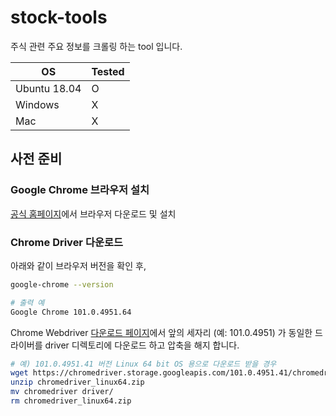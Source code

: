 # stock-tools

주식 관련 주요 정보를 크롤링 하는 tool 입니다.

| OS | Tested |
| - | - |
| Ubuntu 18.04 | O |
| Windows | X |
| Mac | X |

## 사전 준비

### Google Chrome 브라우저 설치

[공식 홈페이지](https://www.google.com/intl/ko/chrome/)에서 브라우저 다운로드 및 설치

### Chrome Driver 다운로드

아래와 같이 브라우저 버전을 확인 후,
```bash
google-chrome --version
```

```bash
# 출력 예
Google Chrome 101.0.4951.64 
```

Chrome Webdriver [다운로드 페이지](https://chromedriver.storage.googleapis.com/index.html)에서 앞의 세자리 (예: 101.0.4951) 가 동일한 드라이버를 driver 디렉토리에 다운로드 하고 압축을 해지 합니다.

```bash
# 예) 101.0.4951.41 버전 Linux 64 bit OS 용으로 다운로드 받을 경우
wget https://chromedriver.storage.googleapis.com/101.0.4951.41/chromedriver_linux64.zip
unzip chromedriver_linux64.zip
mv chromedriver driver/
rm chromedriver_linux64.zip
```
